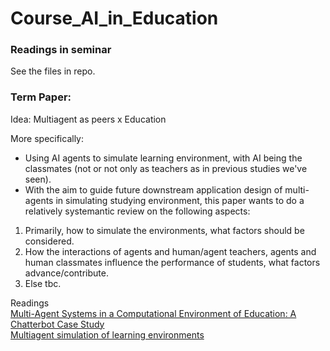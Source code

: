 # Course_AI_in_Education

### Readings in seminar
See the files in repo.

### Term Paper:  

Idea: Multiagent as peers x Education

More specifically:  
- Using AI agents to simulate learning environment, with AI being the classmates (not or not only as teachers as in previous studies we've seen).  
- With the aim to guide future downstream application design of multi-agents in simulating studying environment, this paper wants to do a relatively systemantic review on the following aspects:
1. Primarily, how to simulate the environments, what factors should be considered.
2. How the interactions of agents and human/agent teachers, agents and human classmates influence the performance of students, what factors advance/contribute.
3. Else tbc.


Readings <br>
[Multi-Agent Systems in a Computational Environment of Education:
A Chatterbot Case Study](https://infonomics-society.org/wp-content/uploads/iji/published-papers/volume-3-2010/Multi-Agent-Systems-in-a-Computational-Environment-of-Education-A-Chatterbot-Case-Study.pdf)  
[Multiagent simulation of learning environments](https://dl.acm.org/doi/abs/10.1145/1082473.1082617)  

